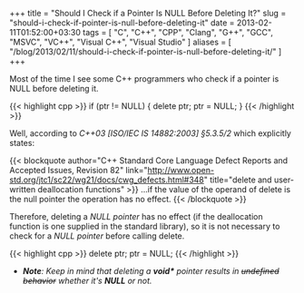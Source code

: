 +++
title = "Should I Check if a Pointer Is NULL Before Deleting It?"
slug = "should-i-check-if-pointer-is-null-before-deleting-it"
date = 2013-02-11T01:52:00+03:30
tags = [ "C", "C++", "CPP", "Clang", "G++", "GCC", "MSVC", "VC++", "Visual C++", "Visual Studio" ]
aliases = [ "/blog/2013/02/11/should-i-check-if-pointer-is-null-before-deleting-it/" ]
+++

Most of the time I see some C++ programmers who check if a pointer is NULL before deleting it.

{{< highlight cpp >}}
if (ptr != NULL) {
    delete ptr;
    ptr = NULL;
}
{{< /highlight >}}

Well, according to *C++03 [ISO/IEC IS 14882:2003] §5.3.5/2* which explicitly states:

{{< blockquote author="C++ Standard Core Language Defect Reports and Accepted Issues, Revision 82" link="http://www.open-std.org/jtc1/sc22/wg21/docs/cwg_defects.html#348" title="delete and user-written deallocation functions" >}}
...if the value of the operand of delete is the null pointer the operation has no effect.
{{< /blockquote >}}

Therefore, deleting a *NULL pointer* has no effect (if the deallocation function is one supplied in the standard library), so it is not necessary to check for a *NULL pointer* before calling delete.

{{< highlight cpp >}}
delete ptr;
ptr = NULL;
{{< /highlight >}}

- _**Note**: Keep in mind that deleting a __void*__ pointer results in <strike>undefined behavior</strike> whether it's __NULL__ or not._

<!--more-->
